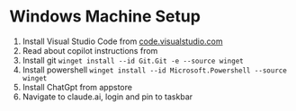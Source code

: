 # Windows Machine Setup

1. Install Visual Studio Code from [code.visualstudio.com](https://code.visualstudio.com/)
2. Read about copilot instructions from
3. Install git `winget install --id Git.Git -e --source winget`
4. Install powershell `winget install --id Microsoft.Powershell --source winget`
5. Install ChatGpt from appstore
6. Navigate to claude.ai, login and pin to taskbar
